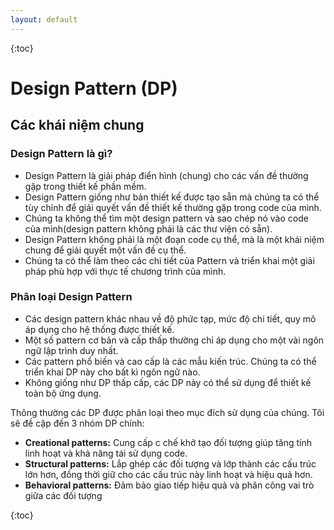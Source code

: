 ```yaml
---
layout: default
---
```

{:toc}

# Design Pattern (DP)
## Các khái niệm chung
### Design Pattern là gì?
- Design Pattern là giải pháp điển hình (chung) cho các vấn đề thường gặp trong thiết kế phần mềm.
- Design Pattern giống như bản thiết kế được tạo sẵn mà chúng ta có thể tùy chỉnh để giải quyết vấn đề thiết kế thường gặp trong code của mình.
- Chúng ta không thể  tìm một design pattern và sao chép nó vào code của mình(design pattern không phải là các thư viện có sẵn).
- Design Pattern không phải là một đoạn code cụ thể, mà là một khái niệm chung để giải quyết một vấn đề cụ thể. 
- Chúng ta có thể làm theo các chi tiết của Pattern và triển khai một giải pháp phù hợp với thực tế  chương trình của mình.

### Phân loại Design Pattern
- Các design pattern khác nhau về độ phức tạp, mức độ chi tiết, quy mô áp dụng cho hệ thống được thiết kế.
- Một số pattern cơ bản và cấp thấp thường chỉ áp dụng cho một vài ngôn ngữ lập trình duy nhất.
- Các pattern phổ biến và cao cấp là các mẫu kiến trúc. Chúng ta có thể triển khai DP này cho bất kì ngôn ngữ nào. 
- Không giống như DP thấp cấp, các DP này có thể sử dụng để thiết kế toàn bộ ứng dụng.

Thông thường các DP được phân loại theo mục đích sử dụng của chúng. Tôi sẽ đề cập đến 3 nhóm DP chính:
- **Creational patterns:** Cung cấp c chế khở tạo đối tượng giúp tăng tính linh hoạt và khả năng tái sử dụng code. 
- **Structural patterns:** Lắp ghép các đối tượng và lớp thành các cấu trúc lớn hơn, đồng thời giữ cho các cấu trúc này linh hoạt và hiệu quả hơn.
- **Behavioral patterns:** Đảm bảo giao tiếp hiệu quả và phân công vai trò giữa các đối tượng

{:toc}
